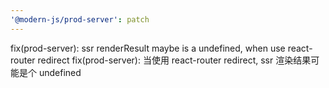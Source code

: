 ```yaml
---
'@modern-js/prod-server': patch
---
```


fix(prod-server): ssr renderResult maybe is a undefined, when use react-router redirect
fix(prod-server): 当使用 react-router redirect, ssr 渲染结果可能是个 undefined
